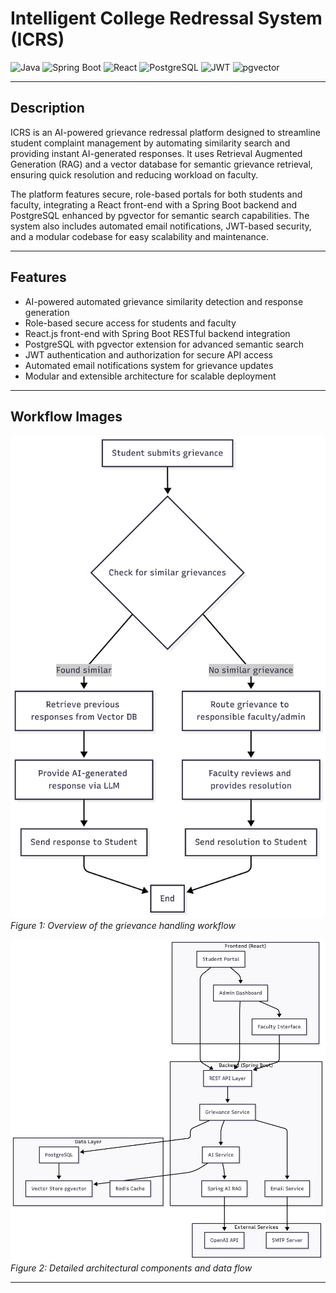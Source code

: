 # Intelligent College Redressal System (ICRS)

![Java](https://img.shields.io/badge/Java-17-blue)
![Spring Boot](https://img.shields.io/badge/Spring_Boot-3.0.0-green)
![React](https://img.shields.io/badge/React-18.2.0-blue)
![PostgreSQL](https://img.shields.io/badge/PostgreSQL-15.0-blue)
![JWT](https://img.shields.io/badge/JWT-secure-orange)
![pgvector](https://img.shields.io/badge/pgvector-semantic_search-purple)

---

## Description

ICRS is an AI-powered grievance redressal platform designed to streamline student complaint management by automating similarity search and providing instant AI-generated responses. It uses Retrieval Augmented Generation (RAG) and a vector database for semantic grievance retrieval, ensuring quick resolution and reducing workload on faculty.

The platform features secure, role-based portals for both students and faculty, integrating a React front-end with a Spring Boot backend and PostgreSQL enhanced by pgvector for semantic search capabilities. The system also includes automated email notifications, JWT-based security, and a modular codebase for easy scalability and maintenance.

---

## Features

- AI-powered automated grievance similarity detection and response generation  
- Role-based secure access for students and faculty  
- React.js front-end with Spring Boot RESTful backend integration  
- PostgreSQL with pgvector extension for advanced semantic search  
- JWT authentication and authorization for secure API access  
- Automated email notifications system for grievance updates  
- Modular and extensible architecture for scalable deployment

---

## Workflow Images

![Workflow Diagram 1](documents/OverallWorkflow.png)  
*Figure 1: Overview of the grievance handling workflow*

![Workflow Diagram 2](documents/BackendWorkflow.png)  
*Figure 2: Detailed architectural components and data flow*

---
